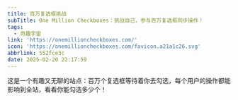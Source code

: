 ```yaml
---
title: 百万复选框挑战
subTitle: One Million Checkboxes：挑战自己，参与百万复选框同步操作！
tags:
  - 奇趣宇宙
link: 'https://onemillioncheckboxes.com/'
icon: 'https://onemillioncheckboxes.com/favicon.a21a1c26.svg'
abbrlink: 552fce3c
date: 2025-02-20 22:17:59
---
```


这是一个有趣又无聊的站点：百万个复选框等待着你去勾选，每个用户的操作都能影响到全站，看看你能勾选多少个！